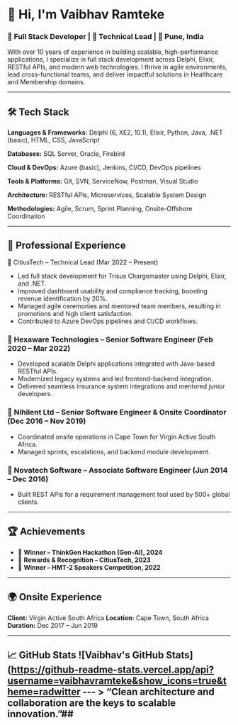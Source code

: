 # 👋 Hi, I'm Vaibhav Ramteke 

### 🚀 Full Stack Developer | 🧠 Technical Lead | 📍 Pune, India 

With over 10 years of experience in building scalable, high-performance applications, I specialize in full stack development across Delphi, Elixir, RESTful APIs, and modern web technologies. I thrive in agile environments, lead cross-functional teams, and deliver impactful solutions in Healthcare and Membership domains. 

--- 

## 🛠️ Tech Stack 

**Languages & Frameworks:** 
Delphi (6, XE2, 10.1), Elixir, Python, Java, .NET (basic), HTML, CSS, JavaScript 

**Databases:** 
SQL Server, Oracle, Firebird 

**Cloud & DevOps:** 
Azure (basic), Jenkins, CI/CD, DevOps pipelines 

**Tools & Platforms:** 
Git, SVN, ServiceNow, Postman, Visual Studio 

**Architecture:** 
RESTful APIs, Microservices, Scalable System Design 

**Methodologies:** 
Agile, Scrum, Sprint Planning, Onsite-Offshore Coordination 

--- 

## 💼 Professional Experience ### 

🔹 CitiusTech – Technical Lead (Mar 2022 – Present) 
- Led full stack development for Trisus Chargemaster using Delphi, Elixir, and .NET.
- Improved dashboard usability and compliance tracking, boosting revenue identification by 20%.
- Managed agile ceremonies and mentored team members, resulting in promotions and high client satisfaction.
- Contributed to Azure DevOps pipelines and CI/CD workflows.

### 🔹 Hexaware Technologies – Senior Software Engineer (Feb 2020 – Mar 2022) 
- Developed scalable Delphi applications integrated with Java-based RESTful APIs.
- Modernized legacy systems and led frontend-backend integration.
- Delivered seamless insurance system integrations and mentored junior developers.

### 🔹 Nihilent Ltd – Senior Software Engineer & Onsite Coordinator (Dec 2016 – Nov 2019) 
- Coordinated onsite operations in Cape Town for Virgin Active South Africa.
- Managed sprints, escalations, and backend module development.

### 🔹 Novatech Software – Associate Software Engineer (Jun 2014 – Dec 2016) 
- Built REST APIs for a requirement management tool used by 500+ global clients.

--- 

## 🏆 Achievements 
- 🥇 **Winner – ThinkGen Hackathon (Gen-AI), 2024**
- 🌟 **Rewards & Recognition – CitiusTech, 2023**
- 🎤 **Winner – HMT-2 Speakers Competition, 2022**

--- 

## 🌍 Onsite Experience 
**Client:** Virgin Active South Africa 
**Location:** Cape Town, South Africa 
**Duration:** Dec 2017 – Jun 2019 

--- 

## 📈 GitHub Stats ![Vaibhav's GitHub Stats](https://github-readme-stats.vercel.app/api?username=vaibhavramteke&show_icons=true&theme=radwitter --- > “Clean architecture and collaboration are the keys to scalable innovation.”##
